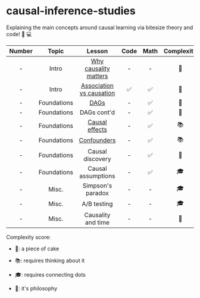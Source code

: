 # causal-inference-studies

Explaining the main concepts around causal learning via bitesize theory and code! :closed_book: :computer:

| Number | Topic | Lesson | Code | Math | Complexity |
| :-----------: | :-----------: | :-----------: | :-----------: | :-----------: | :-----------: |
| - | Intro  | [Why causality matters](why_causality_matters.md) | - | - | :cake:
| - | Intro | [Association vs causation](association_vs_causation.md) |  :white_check_mark: | :white_check_mark: | :cake:
| - | Foundations | [DAGs](dags.md) |  - | :white_check_mark: | :cake:
| - | Foundations | DAGs cont'd |  - | :white_check_mark: | :cake:
| - | Foundations | [Causal effects](causal_effects.md) |  - | :white_check_mark: | :books:
| - | Foundations | [Confounders](confounders.md) |  - | :white_check_mark: | :books:
| - | Foundations | Causal discovery |  - | :white_check_mark: | :cake:
| - | Foundations | Causal assumptions |  - | :white_check_mark: | :mortar_board:
| - | Misc. | Simpson's paradox |  - | - | :mortar_board:
| - | Misc. | A/B testing |  - | - | :mortar_board:
| - | Misc. | Causality and time |  - | - | :thought_balloon:


Complexity score: 

- :cake:: a piece of cake

- :books:: requires thinking about it
  
- :mortar_board:: requires connecting dots
  
- :thought_balloon:: it's philosophy